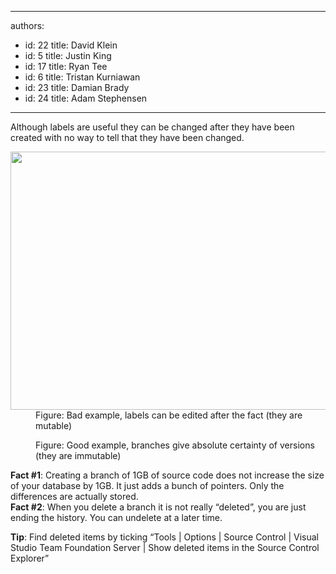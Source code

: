 

---
authors:
  - id: 22
    title: David Klein
  - id: 5
    title: Justin King
  - id: 17
    title: Ryan Tee
  - id: 6
    title: Tristan Kurniawan
  - id: 23
    title: Damian Brady
  - id: 24
    title: Adam Stephensen
---




<span class='intro'> <p>Although labels are useful they can be changed after they have been created with no way to tell that they have been changed. </p> </span>

<dl><dt><img border="0" src="/TFS/RulesToBetterVersionControlwithTFS(AKASourceControl)/PublishingImages/tfslabel.jpg" width="610" height="413" alt="" /></dt>
<dd>Figure&#58; Bad example, labels can be edited after the fact (they are mutable)</dd></dl>
<dl><dt><img border="0" src="/Management/RulesToBetterBranchingAndBuilds/PublishingImages/tfslabe2.jpg" alt="" /></dt>
<dd>Figure&#58; Good example, branches give absolute certainty of versions (they are immutable)</dd></dl>
<p><b>Fact #1</b>&#58; Creating a branch of 1GB of source code does not increase the size of your database by 1GB. It just adds a bunch of pointers. Only the differences are actually stored. <br><b>Fact #2</b>&#58; When you delete a branch it is not really “deleted”, you are just ending the history. You can undelete at a later time. </p>
<p><b>Tip</b>&#58; Find deleted items by ticking “Tools | Options | Source Control | Visual Studio Team Foundation Server | Show deleted items in the Source Control Explorer”</p>


